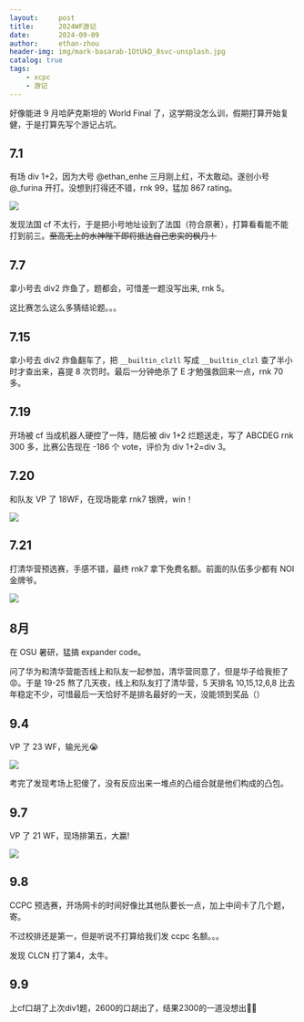 ```yaml
---
layout:     post
title:      2024WF游记
date:       2024-09-09
author:     ethan-zhou
header-img: img/mark-basarab-1OtUkD_8svc-unsplash.jpg
catalog: true
tags:
    - xcpc
    - 游记
---
```


好像能进 9 月哈萨克斯坦的 World Final 了，这学期没怎么训，假期打算开始复健，于是打算先写个游记占坑。

## 7.1

有场 div 1+2，因为大号 @ethan_enhe 三月刚上红，不太敢动。遂创小号 @_furina 开打。没想到打得还不错，rnk 99，猛加 867 rating。

![](https://pic.imgdb.cn/item/6686506cd9c307b7e942d708.png)

发现法国 cf 不太行，于是把小号地址设到了法国（符合原著），打算看看能不能打到前三。~~至高无上的水神陛下即将抵达自己忠实的枫丹！~~

## 7.7

拿小号去 div2 炸鱼了，题都会，可惜差一题没写出来, rnk 5。

这比赛怎么这么多猜结论题。。。

## 7.15

拿小号去 div2 炸鱼翻车了，把 `__builtin_clzll` 写成 `__builtin_clzl` 查了半小时才查出来，喜提 8 次罚时。最后一分钟绝杀了 E 才勉强救回来一点，rnk 70 多。

## 7.19

开场被 cf 当成机器人硬控了一阵，随后被 div 1+2 烂题送走，写了 ABCDEG rnk 300 多，比赛公告现在 -186 个 vote，评价为 div 1+2=div 3。

## 7.20

和队友 VP 了 18WF，在现场能拿 rnk7 银牌，win！

![](https://pic.imgdb.cn/item/669f67dbd9c307b7e9d20da8.png)
## 7.21

打清华营预选赛，手感不错，最终 rnk7 拿下免费名额。前面的队伍多少都有 NOI 金牌爷。

![](https://pic.imgdb.cn/item/669f6876d9c307b7e9d2a710.png)

## 8月

在 OSU 暑研，猛搞 expander code。

问了华为和清华营能否线上和队友一起参加，清华营同意了，但是华子给我拒了😡。于是 19-25 熬了几天夜，线上和队友打了清华营，5 天排名 10,15,12,6,8 比去年稳定不少，可惜最后一天恰好不是排名最好的一天，没能领到奖品（）

## 9.4

VP 了 23 WF，输光光😭

![](https://pic.imgdb.cn/item/66df08e7d9c307b7e977263c.png)

考完了发现考场上犯傻了，没有反应出来一堆点的凸组合就是他们构成的凸包。

## 9.7


VP 了 21 WF，现场排第五，大赢!

![](https://pic.imgdb.cn/item/66df0977d9c307b7e977ec74.png)

## 9.8

CCPC 预选赛，开场网卡的时间好像比其他队要长一点，加上中间卡了几个题，寄。

不过校排还是第一，但是听说不打算给我们发 ccpc 名额。。。

发现 CLCN 打了第4，太牛。



## 9.9

上cf口胡了上次div1题，2600的口胡出了，结果2300的一道没想出😵‍💫
